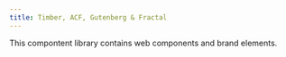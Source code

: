 ```yaml
---
title: Timber, ACF, Gutenberg & Fractal
---
```


This compontent library contains web components and brand elements.
